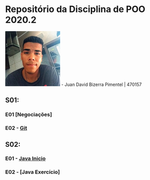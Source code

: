# Repositório da Disciplina de POO 2020.2
<img src="foto.jpg" width="175">
- Juan David Bizerra Pimentel | 470157

## S01: 
### E01 [Negociações]

### E02 - [Git](Projeto_01_Inicio)

## S02: 
### E01 - [Java Inicio](Projeto_02_Java/inicio_e_exercicio)
### E02 - [Java Exercício]